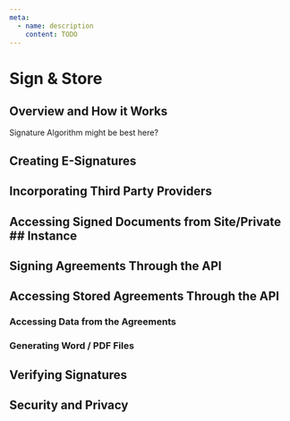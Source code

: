 ```yaml
---
meta:
  - name: description
    content: TODO
---
```


# Sign & Store

## Overview and How it Works

Signature Algorithm might be best here?

## Creating E-Signatures

## Incorporating Third Party Providers

## Accessing Signed Documents from Site/Private ## Instance

## Signing Agreements Through the API

## Accessing Stored Agreements Through the API

### Accessing Data from the Agreements

### Generating Word / PDF Files

## Verifying Signatures

## Security and Privacy
